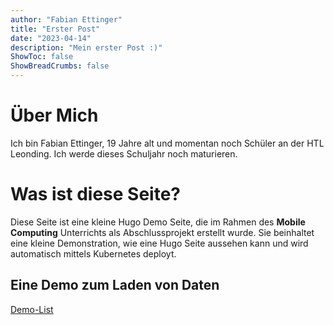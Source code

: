 ```yaml
---
author: "Fabian Ettinger"
title: "Erster Post"
date: "2023-04-14"
description: "Mein erster Post :)"
ShowToc: false
ShowBreadCrumbs: false
---
```


# Über Mich
Ich bin Fabian Ettinger, 19 Jahre alt und momentan noch Schüler an der HTL Leonding. Ich werde dieses Schuljahr noch maturieren.

# Was ist diese Seite?
Diese Seite ist eine kleine Hugo Demo Seite, die im Rahmen des **Mobile Computing** Unterrichts als Abschlussprojekt erstellt wurde.
Sie beinhaltet eine kleine Demonstration, wie eine Hugo Seite aussehen kann und wird automatisch mittels Kubernetes deployt.

## Eine Demo zum Laden von Daten
[Demo-List](/posts/test/)
